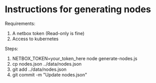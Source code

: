 Instructions for generating nodes
=================================

Requirements:

1. A netbox token (Read-only is fine)
2. Access to kubernetes

Steps:
1. NETBOX_TOKEN=your_token_here node generate-nodes.js
2. cp nodes.json ../data/nodes.json
3. git add ../data/nodes.json
4. git commit -m "Update nodes.json"




